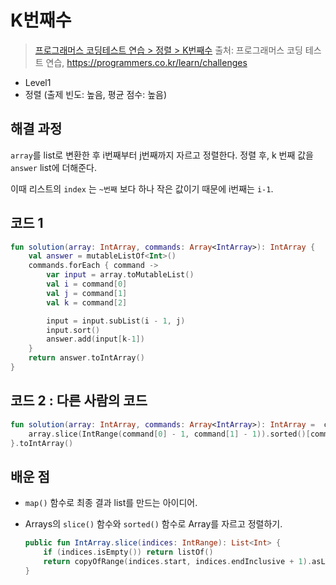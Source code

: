 # K번째수

> [프로그래머스 코딩테스트 연습 > 정렬 > K번째수](https://programmers.co.kr/learn/courses/30/lessons/42748)
> 출처: 프로그래머스 코딩 테스트 연습, https://programmers.co.kr/learn/challenges

- Level1
- 정렬 (출제 빈도: 높음, 평균 점수: 높음)

## 해결 과정

`array`를 list로 변환한 후 i번째부터 j번째까지 자르고 정렬한다.
정렬 후, k 번째 값을 `answer` list에 더해준다.

이때 리스트의 `index` 는 `~번째` 보다 하나 작은 값이기 때문에
i번째는 `i-1`.

## 코드 1

```kotlin
fun solution(array: IntArray, commands: Array<IntArray>): IntArray {
    val answer = mutableListOf<Int>()
    commands.forEach { command ->
        var input = array.toMutableList()
        val i = command[0]
        val j = command[1]
        val k = command[2]

        input = input.subList(i - 1, j)
        input.sort()
        answer.add(input[k-1])
    }
    return answer.toIntArray()
}
```

## 코드 2 : 다른 사람의 코드

```kotlin
fun solution(array: IntArray, commands: Array<IntArray>): IntArray =  commands.map { command ->
    array.slice(IntRange(command[0] - 1, command[1] - 1)).sorted()[command[2] - 1]
}.toIntArray()
```

## 배운 점

- `map()` 함수로 최종 결과 list를 만드는 아이디어.
- Arrays의 `slice()` 함수와 `sorted()` 함수로 Array를 자르고 정렬하기.

  ```kotlin
  public fun IntArray.slice(indices: IntRange): List<Int> {
      if (indices.isEmpty()) return listOf()
      return copyOfRange(indices.start, indices.endInclusive + 1).asList()
  }
  ```
